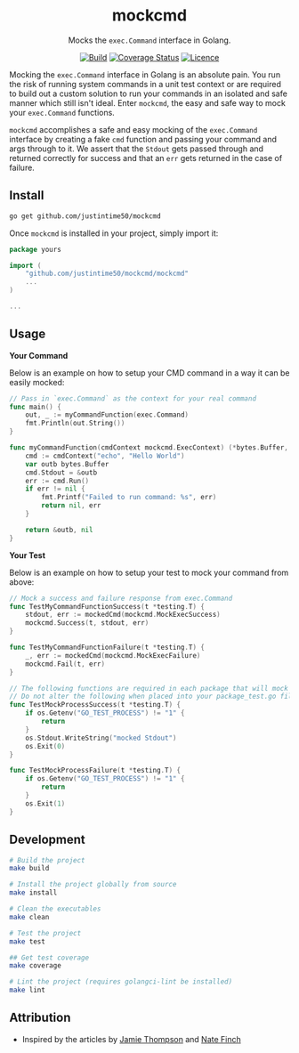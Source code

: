 <div align="center">

# mockcmd

Mocks the `exec.Command` interface in Golang.

[![Build](https://github.com/Justintime50/mockcmd/workflows/build/badge.svg)](https://github.com/Justintime50/mockcmd/actions)
[![Coverage Status](https://coveralls.io/repos/github/Justintime50/mockcmd/badge.svg?branch=main)](https://coveralls.io/github/Justintime50/mockcmd?branch=main)
[![Licence](https://img.shields.io/github/license/justintime50/mockcmd)](LICENSE)

</div>

Mocking the `exec.Command` interface in Golang is an absolute pain. You run the risk of running system commands in a unit test context or are required to build out a custom solution to run your commands in an isolated and safe manner which still isn't ideal. Enter `mockcmd`, the easy and safe way to mock your `exec.Command` functions.

`mockcmd` accomplishes a safe and easy mocking of the `exec.Command` interface by creating a fake `cmd` function and passing your command and args through to it. We assert that the `Stdout` gets passed through and returned correctly for success and that an `err` gets returned in the case of failure.

## Install

```bash
go get github.com/justintime50/mockcmd
```

Once `mockcmd` is installed in your project, simply import it:

```go
package yours

import (
	"github.com/justintime50/mockcmd/mockcmd"
	...
)

...
```

## Usage

**Your Command**

Below is an example on how to setup your CMD command in a way it can be easily mocked:

```go
// Pass in `exec.Command` as the context for your real command
func main() {
	out, _ := myCommandFunction(exec.Command)
	fmt.Println(out.String())
}

func myCommandFunction(cmdContext mockcmd.ExecContext) (*bytes.Buffer, error) {
	cmd := cmdContext("echo", "Hello World")
	var outb bytes.Buffer
	cmd.Stdout = &outb
	err := cmd.Run()
	if err != nil {
		fmt.Printf("Failed to run command: %s", err)
		return nil, err
	}

	return &outb, nil
}
```

**Your Test**

Below is an example on how to setup your test to mock your command from above:

```go
// Mock a success and failure response from exec.Command
func TestMyCommandFunctionSuccess(t *testing.T) {
	stdout, err := mockedCmd(mockcmd.MockExecSuccess)
	mockcmd.Success(t, stdout, err)
}

func TestMyCommandFunctionFailure(t *testing.T) {
	_, err := mockedCmd(mockcmd.MockExecFailure)
	mockcmd.Fail(t, err)
}

// The following functions are required in each package that will mock an exec.Command
// Do not alter the following when placed into your package_test.go file
func TestMockProcessSuccess(t *testing.T) {
	if os.Getenv("GO_TEST_PROCESS") != "1" {
		return
	}
	os.Stdout.WriteString("mocked Stdout")
	os.Exit(0)
}

func TestMockProcessFailure(t *testing.T) {
	if os.Getenv("GO_TEST_PROCESS") != "1" {
		return
	}
	os.Exit(1)
}
```

## Development

```bash
# Build the project
make build

# Install the project globally from source
make install

# Clean the executables
make clean

# Test the project
make test

## Get test coverage
make coverage

# Lint the project (requires golangci-lint be installed)
make lint
```

## Attribution

* Inspired by the articles by [Jamie Thompson](https://jamiethompson.me/posts/Unit-Testing-Exec-Command-In-Golang) and [Nate Finch](https://npf.io/2015/06/testing-exec-command/)
